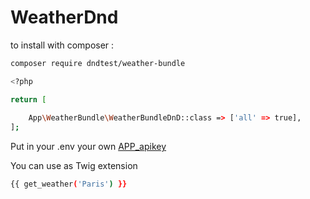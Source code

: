 # WeatherDnd

to install with composer :

```bash
composer require dndtest/weather-bundle
```
```bash
<?php

return [
    
    App\WeatherBundle\WeatherBundleDnD::class => ['all' => true],
];
```

Put in your .env your own [APP_apikey]( https://openweathermap.org)

You can use as Twig extension

```bash
{{ get_weather('Paris') }}
```

